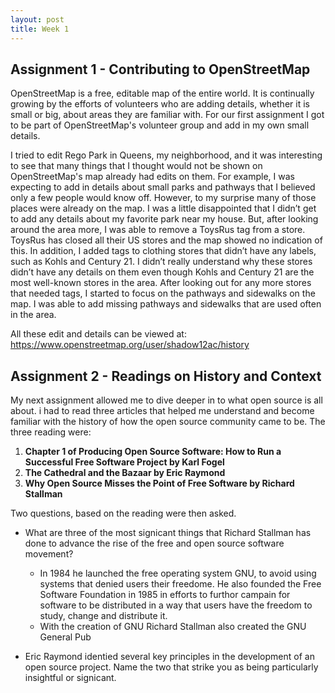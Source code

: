 ```yaml
---
layout: post
title: Week 1
---
```


## Assignment 1 - Contributing to OpenStreetMap


OpenStreetMap is a free, editable map of the entire world. It is continually growing by the efforts of volunteers who are adding details, whether it is small or big, about areas they are familiar with. For our first assignment I got to be part of OpenStreetMap's volunteer group and add in my own small details.

I tried to edit Rego Park in Queens, my neighborhood, and it was interesting to see that many things that I thought would not be shown on OpenStreetMap's map already had edits on them. For example, I was expecting to add in details about small parks and pathways that I believed only a few people would know off. However, to my surprise many of those places were already on the map. I was a little disappointed that I didn’t get to add any details about my favorite park near my house. But, after looking around the area more, I was able to remove a ToysRus tag from a store.  ToysRus has closed all their US stores and the map showed no indication of this. In addition, I added tags to clothing stores that didn’t have any labels, such as Kohls and Century 21. I didn’t really understand why these stores didn’t have any details on them even though Kohls and Century 21 are the most well-known stores in the area. After looking out for any more stores that needed tags, I started to focus on the pathways and sidewalks on the map. I was able to add missing pathways and sidewalks that are used often in the area.

All these edit and details can be viewed at: <https://www.openstreetmap.org/user/shadow12ac/history>

## Assignment 2 - Readings on History and Context

My next assignment allowed me to dive deeper in to what open source is all about. i had to read three articles that helped me understand and become familiar with the history of how the open source community came to be. The three reading were:
1. __Chapter 1 of Producing Open Source Software: How to Run a Successful Free Software Project by
Karl Fogel__
2. __The Cathedral and the Bazaar by Eric Raymond__
3. __Why Open Source Misses the Point of Free Software by Richard Stallman__

Two questions, based on the reading were then asked. 
* What are three of the most signicant things that Richard Stallman has done to advance the rise of
the free and open source software movement?
  * In 1984 he launched the free operating system GNU, to avoid using systems that denied users their freedome. He also founded the Free Software Foundation in 1985 in efforts to furthor campain for software to be distributed in a way that users have the freedom to study, change and distribute it.
  * With the creation of GNU Richard Stallman also created the GNU General Pub

* Eric Raymond identied several key principles in the development of an open source project. Name
the two that strike you as being particularly insightful or signicant.


 
